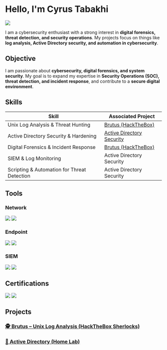 # Hello, I'm Cyrus Tabakhi  
<a href="linkedin.com/in/cyrus-tabakhi-7893112b0/"><img src="https://img.shields.io/badge/-LinkedIn-0072b1?&style=for-the-badge&logo=linkedin&logoColor=white" /></a>  

I am a cybersecurity enthusiast with a strong interest in **digital forensics, threat detection, and security operations**. My projects focus on things like **log analysis, Active Directory security, and automation in cybersecurity**.

## Objective  
I am passionate about **cybersecurity, digital forensics, and system security**. My goal is to expand my expertise in **Security Operations (SOC), threat detection, and incident response**, and contribute to a **secure digital environment**.

## Skills  

| Skill                                         | Associated Project         |
|-----------------------------------------------|----------------------------|
| Unix Log Analysis & Threat Hunting           | <a href="https://github.com/tabakhic/Brutis-Lab/blob/main/README.md">Brutus (HackTheBox)</a> |
| Active Directory Security & Hardening        | <a href="https://github.com/tabakhic/Active-Directory-Lab/tree/main">Active Directory Security</a> |
| Digital Forensics & Incident Response        | <a href="https://github.com/tabakhic/Brutis-Lab/blob/main/README.md">Brutus (HackTheBox)</a> |
| SIEM & Log Monitoring                        | Active Directory Security |
| Scripting & Automation for Threat Detection  | Active Directory Security |

## Tools  

### Network  
<div>
    <img src="https://img.shields.io/badge/-Wireshark-1679A7?&style=for-the-badge&logo=Wireshark&logoColor=white" />
    <img src="https://img.shields.io/badge/-Suricata-EF3B2D?&style=for-the-badge&logo=Suricata&logoColor=white" />
</div>  

### Endpoint  
<div>
    <img src="https://img.shields.io/badge/-Microsoft_Defender_for_Endpoint-00A4EF?&style=for-the-badge&logo=Microsoft&logoColor=white" />
    <img src="https://img.shields.io/badge/-Velociraptor-4B275F?&style=for-the-badge&logo=Velociraptor&logoColor=white" />
</div>  

### SIEM  
<div>
    <img src="https://img.shields.io/badge/-Microsoft_Sentinel-0078D4?&style=for-the-badge&logo=Microsoft&logoColor=white" />
    <img src="https://img.shields.io/badge/-Splunk-000000?&style=for-the-badge&logo=Splunk&logoColor=white" />
</div>  

## Certifications  
<div>
<img src="https://img.shields.io/badge/-Security%2B-FF0000?&style=for-the-badge&logo=CompTIA&logoColor=white" />
<img src="https://img.shields.io/badge/-Google_IT_Support-007ACC?&style=for-the-badge&logo=Google&logoColor=white" />
</div>  

## Projects  

### <a href="https://github.com/tabakhic/Brutis-Lab/blob/main/README.md">🕵️ Brutus – Unix Log Analysis (HackTheBox Sherlocks)  </a>
### <a href="https://github.com/tabakhic/Active-Directory-Lab/tree/main">🧪  Active Directory (Home Lab)  </a>

